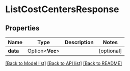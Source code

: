# ListCostCentersResponse

## Properties

Name | Type | Description | Notes
------------ | ------------- | ------------- | -------------
**data** | Option<**Vec<String>**> |  | [optional]

[[Back to Model list]](../README.md#documentation-for-models) [[Back to API list]](../README.md#documentation-for-api-endpoints) [[Back to README]](../README.md)


